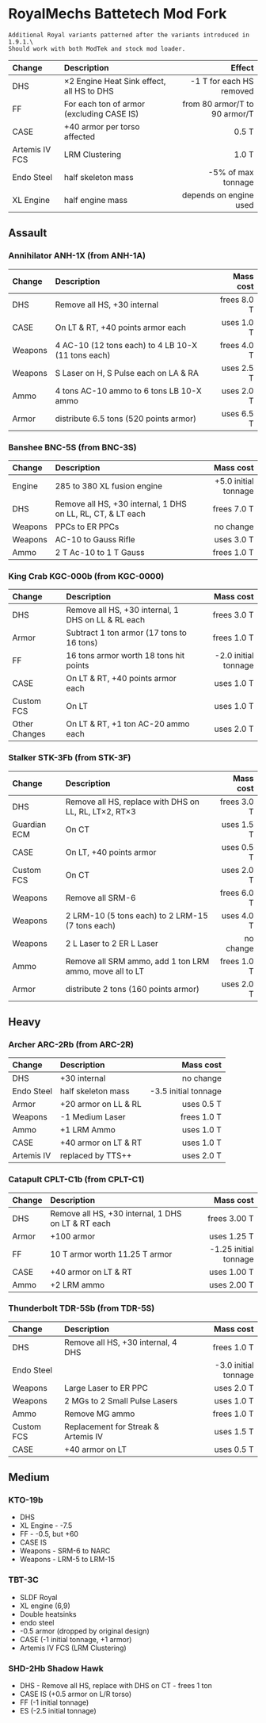 # RoyalMechs Battetech Mod Fork

    Additional Royal variants patterned after the variants introduced in 1.9.1.\
    Should work with both ModTek and stock mod loader.

| Change         | Description                               |                        Effect |
|:---------------|:------------------------------------------|------------------------------:|
| DHS            | ×2 Engine Heat Sink effect, all HS to DHS |      -1 T for each HS removed |
| FF             | For each ton of armor (excluding CASE IS) | from 80 armor/T to 90 armor/T |
| CASE           | +40 armor per torso affected              |                         0.5 T |
| Artemis IV FCS | LRM Clustering                            |                         1.0 T |
| Endo Steel     | half skeleton mass                        |            -5% of max tonnage |
| XL Engine      | half engine mass                          |        depends on engine used |

## Assault

### Annihilator ANH-1X (from ANH-1A)

| Change  | Description                                        |   Mass cost |
|:--------|:---------------------------------------------------|------------:|
| DHS     | Remove all HS, +30 internal                        | frees 8.0 T |
| CASE    | On LT & RT, +40 points armor each                  |  uses 1.0 T |
| Weapons | 4 AC-10 (12 tons each) to 4 LB 10-X (11 tons each) | frees 4.0 T |
| Weapons | S Laser on H, S Pulse each on LA & RA              |  uses 2.5 T |
| Ammo    | 4 tons AC-10 ammo to 6 tons LB 10-X ammo           |  uses 2.0 T |
| Armor   | distribute 6.5 tons (520 points armor)             |  uses 6.5 T |

### Banshee BNC-5S (from BNC-3S)

| Change  | Description                                                 |            Mass cost |
|:--------|:------------------------------------------------------------|---------------------:|
| Engine  | 285 to 380 XL fusion engine                                 | +5.0 initial tonnage |
| DHS     | Remove all HS, +30 internal, 1 DHS on LL, RL, CT, & LT each |          frees 7.0 T |
| Weapons | PPCs to ER PPCs                                             |            no change |
| Weapons | AC-10 to Gauss Rifle                                        |           uses 3.0 T |
| Ammo    | 2 T Ac-10 to 1 T Gauss                                      |          frees 1.0 T |

### King Crab KGC-000b (from KGC-0000)

| Change        | Description                                        |            Mass cost |
|:--------------|:---------------------------------------------------|---------------------:|
| DHS           | Remove all HS, +30 internal, 1 DHS on LL & RL each |          frees 3.0 T |
| Armor         | Subtract 1 ton armor (17 tons to 16 tons)          |          frees 1.0 T |
| FF            | 16 tons armor worth 18 tons hit points             | -2.0 initial tonnage |
| CASE          | On LT & RT, +40 points armor each                  |           uses 1.0 T |
| Custom FCS    | On LT                                              |           uses 1.0 T |
| Other Changes | On LT & RT, +1 ton AC-20 ammo each                 |           uses 2.0 T |

### Stalker STK-3Fb (from STK-3F)

| Change       | Description                                             |   Mass cost |
|:-------------|:--------------------------------------------------------|------------:|
| DHS          | Remove all HS, replace with DHS on LL, RL, LT×2, RT×3   | frees 3.0 T |
| Guardian ECM | On CT                                                   |  uses 1.5 T |
| CASE         | On LT, +40 points armor                                 |  uses 0.5 T |
| Custom FCS   | On CT                                                   |  uses 2.0 T |
| Weapons      | Remove all SRM-6                                        | frees 6.0 T |
| Weapons      | 2 LRM-10 (5 tons each) to 2 LRM-15 (7 tons each)        |  uses 4.0 T |
| Weapons      | 2 L Laser to 2 ER L Laser                               |   no change |
| Ammo         | Remove all SRM ammo, add 1 ton LRM ammo, move all to LT | frees 1.0 T |
| Armor        | distribute 2 tons (160 points armor)                    |  uses 2.0 T |

## Heavy

### Archer ARC-2Rb (from ARC-2R)

| Change     | Description          |            Mass cost |
|:-----------|:---------------------|---------------------:|
| DHS        | +30 internal         |            no change |
| Endo Steel | half skeleton mass   | -3.5 initial tonnage |
| Armor      | +20 armor on LL & RL |           uses 0.5 T |
| Weapons    | -1 Medium Laser      |          frees 1.0 T |
| Ammo       | +1 LRM Ammo          |           uses 1.0 T |
| CASE       | +40 armor on LT & RT |           uses 1.0 T |
| Artemis IV | replaced by TTS++    |           uses 2.0 T |

### Catapult CPLT-C1b (from CPLT-C1)

| Change | Description                                        |             Mass cost |
|:-------|:---------------------------------------------------|----------------------:|
| DHS    | Remove all HS, +30 internal, 1 DHS on LT & RT each |          frees 3.00 T |
| Armor  | +100 armor                                         |           uses 1.25 T |
| FF     | 10 T armor worth 11.25 T armor                     | -1.25 initial tonnage |
| CASE   | +40 armor on LT & RT                               |           uses 1.00 T |
| Ammo   | +2 LRM ammo                                        |           uses 2.00 T |

### Thunderbolt TDR-5Sb (from TDR-5S)

| Change     | Description                         |            Mass cost |
|:-----------|:------------------------------------|---------------------:|
| DHS        | Remove all HS, +30 internal, 4 DHS  |          frees 1.0 T |
| Endo Steel |                                     | -3.0 initial tonnage |
| Weapons    | Large Laser to ER PPC               |           uses 2.0 T |
| Weapons    | 2 MGs to 2 Small Pulse Lasers       |           uses 1.0 T |
| Ammo       | Remove MG ammo                      |          frees 1.0 T |
| Custom FCS | Replacement for Streak & Artemis IV |           uses 1.5 T |
| CASE       | +40 armor on LT                     |           uses 0.5 T |

## Medium

### KTO-19b

* DHS
* XL Engine         -   -7.5
* FF                -   -0.5, but +60
* CASE IS
* Weapons           -   SRM-6 to NARC
* Weapons           -   LRM-5 to LRM-15

### TBT-3C

* SLDF Royal
* XL engine (6,9)
* Double heatsinks
* endo steel
* -0.5 armor (dropped by original design)
* CASE (-1 initial tonnage, +1 armor)
* Artemis IV FCS (LRM Clustering)

### SHD-2Hb Shadow Hawk

* DHS               -   Remove all HS, replace with DHS on CT                       -   frees 1 ton
* CASE IS (+0.5 armor on L/R torso)
* FF (-1 initial tonnage)
* ES (-2.5 initial tonnage)
